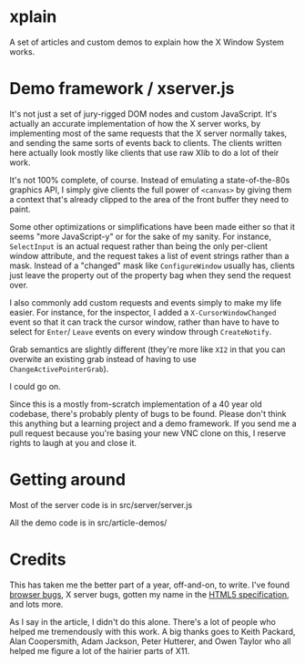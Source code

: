 xplain
======

A set of articles and custom demos to explain how the X Window System works.

Demo framework / xserver.js
===========================

It's not just a set of jury-rigged DOM nodes and custom JavaScript. It's
actually an accurate implementation of how the X server works, by implementing
most of the same requests that the X server normally takes, and sending the
same sorts of events back to clients. The clients written here actually look
mostly like clients that use raw Xlib to do a lot of their work.

It's not 100% complete, of course. Instead of emulating a state-of-the-80s
graphics API, I simply give clients the full power of `<canvas>` by giving
them a context that's already clipped to the area of the front buffer they
need to paint.

Some other optimizations or simplifications have been made either so that it
seems "more JavaScript-y" or for the sake of my sanity. For instance,
`SelectInput` is an actual request rather than being the only per-client
window attribute, and the request takes a list of event strings rather than
a mask. Instead of a "changed" mask like `ConfigureWindow` usually has, clients
just leave the property out of the property bag when they send the request over.

I also commonly add custom requests and events simply to make my life easier.
For instance, for the inspector, I added a `X-CursorWindowChanged` event so that
it can track the cursor window, rather than have to have to select for `Enter`/
`Leave` events on every window through `CreateNotify`.

Grab semantics are slightly different (they're more like `XI2` in that you can
overwite an existing grab instead of having to use `ChangeActivePointerGrab`).

I could go on.

Since this is a mostly from-scratch implementation of a 40 year old codebase,
there's probably plenty of bugs to be found. Please don't think this anything
but a learning project and a demo framework. If you send me a pull request
because you're basing your new VNC clone on this, I reserve rights to laugh
at you and close it.

Getting around
==============

Most of the server code is in src/server/server.js

All the demo code is in src/article-demos/

Credits
=======

This has taken me the better part of a year, off-and-on, to write. I've found
[browser bugs](https://bugzilla.mozilla.org/show_bug.cgi?id=842110), X server
bugs, gotten my name in the
[HTML5 specification](http://html5.org/tools/web-apps-tracker?from=7723&to=7724),
and lots more.

As I say in the article, I didn't do this alone. There's a lot of people who
helped me tremendously with this work. A big thanks goes to Keith Packard,
Alan Coopersmith, Adam Jackson, Peter Hutterer, and Owen Taylor who all helped
me figure a lot of the hairier parts of X11.
